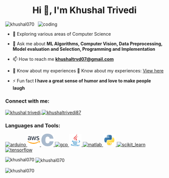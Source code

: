 <h1 align="center">Hi 👋, I'm Khushal Trivedi</h1>

<img align="right" alt="coding" width="400" src="https://j.gifs.com/YE6OJA.gif"> 

<p align="left"> <img src="https://komarev.com/ghpvc/?username=khushal070&label=Profile%20views&color=0e75b6&style=flat" alt="khushal070" /> </p>

- 🌱 Exploring various areas of Computer Science

- 💬 Ask me about **ML Algorithms, Computer Vision, Data Preprocessing, Model evaluation and Selection, Programming and Implementation**

- 📫 How to reach me **khushaltrvd07@gmail.com**

- 📄 Know about my experiences 📄 Know about my experiences: [View here](https://drive.google.com/file/d/105vndA57MUtwJnvlrv1j3z-bsUtGm56i/view?usp=sharing)

- ⚡ Fun fact **I have a great sense of humor and love to make people laugh**

<h3 align="left">Connect with me:</h3>
<p align="left">
  <a href="https://www.linkedin.com/in/khushal-trivedi-095314250" target="_blank">
    <img align="center" src="https://raw.githubusercontent.com/rahuldkjain/github-profile-readme-generator/master/src/images/icons/Social/linked-in-alt.svg" alt="khushal trivedi" height="30" width="40" />
  </a>
  <a href="https://www.instagram.com/khushaltrivedi87?igsh=M3g0NHM1MGd4cGVw&utm_source=qr" target="_blank">
    <img align="center" src="https://raw.githubusercontent.com/rahuldkjain/github-profile-readme-generator/master/src/images/icons/Social/instagram.svg" alt="khushaltrivedi87" height="30" width="40" />
  </a>
</p>


<h3 align="left">Languages and Tools:</h3>
<p align="left"> <a href="https://www.arduino.cc/" target="_blank" rel="noreferrer"> <img src="https://cdn.worldvectorlogo.com/logos/arduino-1.svg" alt="arduino" width="40" height="40"/> </a> <a href="https://aws.amazon.com" target="_blank" rel="noreferrer"> <img src="https://raw.githubusercontent.com/devicons/devicon/master/icons/amazonwebservices/amazonwebservices-original-wordmark.svg" alt="aws" width="40" height="40"/> </a> <a href="https://www.cprogramming.com/" target="_blank" rel="noreferrer"> <img src="https://raw.githubusercontent.com/devicons/devicon/master/icons/c/c-original.svg" alt="c" width="40" height="40"/> </a> <a href="https://cloud.google.com" target="_blank" rel="noreferrer"> <img src="https://www.vectorlogo.zone/logos/google_cloud/google_cloud-icon.svg" alt="gcp" width="40" height="40"/> </a> <a href="https://www.java.com" target="_blank" rel="noreferrer"> <img src="https://raw.githubusercontent.com/devicons/devicon/master/icons/java/java-original.svg" alt="java" width="40" height="40"/> </a> <a href="https://www.mathworks.com/" target="_blank" rel="noreferrer"> <img src="https://upload.wikimedia.org/wikipedia/commons/2/21/Matlab_Logo.png" alt="matlab" width="40" height="40"/> </a> <a href="https://www.python.org" target="_blank" rel="noreferrer"> <img src="https://raw.githubusercontent.com/devicons/devicon/master/icons/python/python-original.svg" alt="python" width="40" height="40"/> </a> <a href="https://scikit-learn.org/" target="_blank" rel="noreferrer"> <img src="https://upload.wikimedia.org/wikipedia/commons/0/05/Scikit_learn_logo_small.svg" alt="scikit_learn" width="40" height="40"/> </a> <a href="https://www.tensorflow.org" target="_blank" rel="noreferrer"> <img src="https://www.vectorlogo.zone/logos/tensorflow/tensorflow-icon.svg" alt="tensorflow" width="40" height="40"/> </a> </p>

<p><img align="left" src="https://github-readme-stats.vercel.app/api/top-langs?username=khushal070&show_icons=true&locale=en&layout=compact" alt="khushal070" /></p>

<p>&nbsp;<img align="center" src="https://github-readme-stats.vercel.app/api?username=khushal070&show_icons=true&locale=en" alt="khushal070" /></p>

<p><img align="center" src="https://github-readme-streak-stats.herokuapp.com/?user=khushal070&" alt="khushal070" /></p>
